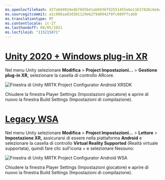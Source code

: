 ```yaml
---
ms.openlocfilehash: 437a8d4924edbf0d5b41ab6936f92551455ebe1161f826c6ebaf849465a10bcd
ms.sourcegitcommit: a1c086aa83d381129e62f9d8942f0fc889ffcab0
ms.translationtype: MT
ms.contentlocale: it-IT
ms.lasthandoff: 08/05/2021
ms.locfileid: "115215871"
---
```

# <a name="unity-2020--windows-xr-plugin"></a>[Unity 2020 + Windows plug-in XR](#tab/winxr)

Nel menu Unity selezionare **Modifica**  >  **Project Impostazioni...**  >  **Gestione plug-in XR,** selezionare la casella di controllo ARcore.

![Finestra di Unity MRTK Project Configurator Android XRSDK](../images/mr-learning-asa/asa-05-section3-step1-2-1-XRSDK-android.png)

Chiudere la finestra Player Settings (Impostazioni giocatore) e aprire di nuovo la finestra Build Settings (Impostazioni di compilazione).

# <a name="legacy-wsa"></a>[Legacy WSA](#tab/wsa)

Nel menu Unity selezionare **Modifica**  >  **Project Impostazioni...**  > **Lettore** >  **Impostazione XR,** assicurarsi di essere nella piattaforma **Android** e selezionare la casella di controllo **Virtual Reality Supported** (Realtà virtuale supportata), quindi fare clic sull'icona + e selezionare Nessuno:

![Finestra di Unity MRTK Project Configurator Android WSA](../images/mr-learning-asa/asa-05-section3-step1-2-1-Legacy.PNG)

Chiudere la finestra Player Settings (Impostazioni giocatore) e aprire di nuovo la finestra Build Settings (Impostazioni di compilazione).
